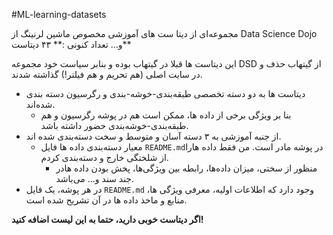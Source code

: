 #ML-learning-datasets

مجموعه‌ای از دیتا ست های آموزشی مخصوص ماشین لرنینگ از Data Science Dojo  و...
تعداد کنونی  :** ۴۳ دیتاست**

این دیتاست ها قبلا در گیتهاب بوده و بنابر سیاست خود مجموعه DSD از گیتهاب حذف و در سایت اصلی (هم تحریم و هم فیلتر!) گذاشته شدند.

- دیتاست ها به دو دسته تخصصی طبقه‌بندی-خوشه-بندی و رگرسیون دسته بندی شده‌اند.
  - بنا بر ویژگی برخی از داده ها، ممکن است هم در پوشه رگرسیون و هم طبقه‌بندی-خوشه‌بندی حضور داشته باشد.
- از جنبه آموزشی به ۳ دسته آسان و متوسط و سخت دسته‌بندی شده اند.
  - معیار دسته‌بندی داده ها فایل `README.md`در پوشه مادر است. من فقط داده هارا از شلختگی خارج و دسته‌بندی کردم.
     - منظور از سختی، میزان داده‌ها، رابطه بین ویژگی‌ها، پخش بودن داده هادر جند سند و... می‌باشد.
-  در هر پوشه، یک فایل `README.md` وجود دارد که اطلاعات اولیه، معرفی ویژگی ها، منابع و ماخذ داده ها در آن تشریح شده است.

 **اگر دیتاست خوبی دارید، حتما به این لیست اضافه کنید!**
